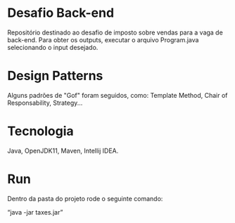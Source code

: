 # Desafio Back-end

Repositório destinado ao desafio de imposto sobre vendas para a vaga de back-end. Para obter os outputs, executar o arquivo Program.java selecionando o input desejado. 


# Design Patterns

Alguns padrões de "Gof" foram seguidos, como: Template Method, Chair of Responsability, Strategy...


# Tecnologia

Java,
OpenJDK11,
Maven,
Intellij IDEA.

# Run

Dentro da pasta do projeto rode o seguinte comando:

“java -jar taxes.jar”

